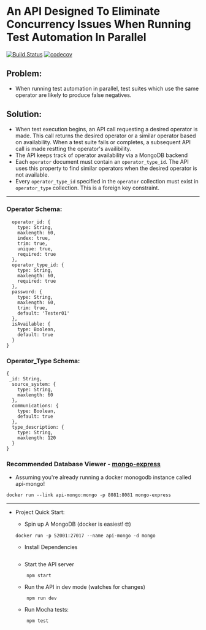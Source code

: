 # An API Designed To Eliminate Concurrency Issues When Running Test Automation In Parallel
[![Build Status](https://travis-ci.org/theandrewlane/concurrent-user-api.svg?branch=master)](https://travis-ci.org/theandrewlane/concurrent-user-api)
[![codecov](https://codecov.io/gh/theandrewlane/concurrent-user-api/branch/master/graph/badge.svg)](https://codecov.io/gh/theandrewlane/concurrent-user-api)

## Problem: 
* When running test automation in parallel, test suites which use the same operator are likely to produce false negatives.

## Solution:
* When test execution begins, an API call requesting a desired operator is made. This call returns the desired operator or a similar operator based on availability. When a test suite fails or completes, a subsequent API call is made restting the operator's availibility.
* The API keeps track of operator availability via a MongoDB backend
* Each ```operator``` document must contain an ```operator_type_id```. The API uses this property to find similar operators when the desired operator is not available.
* Every ```operator_type_id``` specified in the ```operator``` collection must exist in ```operator_type``` collection. This is a foreign key constraint.

<hr>

### Operator Schema:

```
  operator_id: {
    type: String,
    maxlength: 60,
    index: true,
    trim: true,
    unique: true,
    required: true
  },
  operator_type_id: {
    type: String,
    maxlength: 60,
    required: true
  },
  password: {
    type: String,
    maxlength: 60,
    trim: true,
    default: 'Tester01'
  },
  isAvailable: {
    type: Boolean,
    default: true
  }
}
```


### Operator_Type Schema:

```
{
 _id: String,
  source_system: {
    type: String,
    maxlength: 60
  },
  communications: {
    type: Boolean,
    default: true
  },
  type_description: {
    type: String,
    maxlength: 120
  }
}
```

### Recommended Database Viewer - [mongo-express](https://hub.docker.com/_/mongo-express/)
* Assuming you're already running a docker monogodb instance called api-mongo!
```
docker run --link api-mongo:mongo -p 8081:8081 mongo-express
```

<hr>

* Project Quick Start:

    * Spin up A MongoDB (docker is easiest! 🤓)
    ```
    docker run -p 52001:27017 --name api-mongo -d mongo

    ```
    
    * Install Dependencies
    ```yarn
    ```
    
    * Start the API server
    ```
        npm start
    ```

    * Run the API in dev mode (watches for changes)
    ```
        npm run dev
    ```

    * Run Mocha tests:
    ```
        npm test
    ```
    
